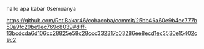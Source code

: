 <!---

RotiBakar46/RotiBakar46 is a ✨ special ✨ repository because its `README.md` (this file) appears on your GitHub profile.
You can click the Preview link to take a look at your changes.
--->
hallo apa kabar 0semuanya

https://github.com/RotiBakar46/cobacoba/commit/25bb46a60e9b4ee777b50a9fc29be9ec769c8039#diff-13bcdcda6d106cc28825e58c28ccc332317c03286ee8ecd1ec3530e15402c9c2
